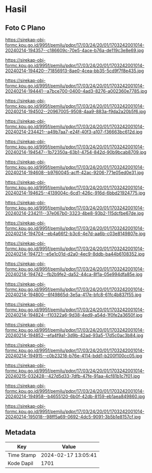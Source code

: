 # Hasil

## Foto C Plano

https://sirekap-obj-formc.kpu.go.id/995f/pemilu/pdpr/17/03/24/20/01/1703242001014-20240214-194357--c186609c-70e5-4ace-b76a-de119c3e8e69.jpg

https://sirekap-obj-formc.kpu.go.id/995f/pemilu/pdpr/17/03/24/20/01/1703242001014-20240214-194420--71856913-8ae0-4cea-bb35-5cd9f7f8e435.jpg

https://sirekap-obj-formc.kpu.go.id/995f/pemilu/pdpr/17/03/24/20/01/1703242001014-20240214-194441--a7bce700-0400-4ad3-8276-a002360e7785.jpg

https://sirekap-obj-formc.kpu.go.id/995f/pemilu/pdpr/17/03/24/20/01/1703242001014-20240214-194502--20967005-9508-4aa9-883a-f9da2a20b5f6.jpg

https://sirekap-obj-formc.kpu.go.id/995f/pemilu/pdpr/17/03/24/20/01/1703242001014-20240214-234421--a49b7aa7-e24f-40f3-a107-f36663bc612d.jpg

https://sirekap-obj-formc.kpu.go.id/995f/pemilu/pdpr/17/03/24/20/01/1703242001014-20240214-194547--1b72350a-63b1-4754-842d-90b9bcab8709.jpg

https://sirekap-obj-formc.kpu.go.id/995f/pemilu/pdpr/17/03/24/20/01/1703242001014-20240214-194608--b9760045-acff-42ac-9206-771e05ed0e31.jpg

https://sirekap-obj-formc.kpu.go.id/995f/pemilu/pdpr/17/03/24/20/01/1703242001014-20240214-194625--4139004c-6cd1-426c-916d-6bbd21924775.jpg

https://sirekap-obj-formc.kpu.go.id/995f/pemilu/pdpr/17/03/24/20/01/1703242001014-20240214-234211--37e067b0-3323-4be8-93b2-115dcfbe67de.jpg

https://sirekap-obj-formc.kpu.go.id/995f/pemilu/pdpr/17/03/24/20/01/1703242001014-20240214-194704--eb4a66f2-b3c6-4e7d-aa6b-c03e8149807e.jpg

https://sirekap-obj-formc.kpu.go.id/995f/pemilu/pdpr/17/03/24/20/01/1703242001014-20240214-194721--e5e1c01d-d2a0-4ec9-8ddb-ba44b6108352.jpg

https://sirekap-obj-formc.kpu.go.id/995f/pemilu/pdpr/17/03/24/20/01/1703242001014-20240214-194742--fb2b9fe2-da52-44ca-8f1a-05e994dfa85e.jpg

https://sirekap-obj-formc.kpu.go.id/995f/pemilu/pdpr/17/03/24/20/01/1703242001014-20240214-194800--6f49865d-3e5a-417e-bfc8-61fc4b837f55.jpg

https://sirekap-obj-formc.kpu.go.id/995f/pemilu/pdpr/17/03/24/20/01/1703242001014-20240214-194824--f10322a6-9d38-4ed9-a54d-1f0fe2a3650f.jpg

https://sirekap-obj-formc.kpu.go.id/995f/pemilu/pdpr/17/03/24/20/01/1703242001014-20240214-194852--efa4f9a1-3d9b-42ad-93a5-17d5c0ac3b84.jpg

https://sirekap-obj-formc.kpu.go.id/995f/pemilu/pdpr/17/03/24/20/01/1703242001014-20240214-194915--c0b23218-b76e-4114-bdd1-b200f100cc05.jpg

https://sirekap-obj-formc.kpu.go.id/995f/pemilu/pdpr/17/03/24/20/01/1703242001014-20240215-032428--427d5d33-7dfb-47fe-91aa-4cf81b1c7f01.jpg

https://sirekap-obj-formc.kpu.go.id/995f/pemilu/pdpr/17/03/24/20/01/1703242001014-20240214-194958--b4655120-6b0f-42db-8159-eb1aea849860.jpg

https://sirekap-obj-formc.kpu.go.id/995f/pemilu/pdpr/17/03/24/20/01/1703242001014-20240214-195018--98ff5a69-0692-4dc5-9091-3b5b1e8157cf.jpg


## Metadata

| Key        | Value               |
| ---------- | ------------------- |
| Time Stamp | 2024-02-17 13:05:41 |
| Kode Dapil | 1701                |



